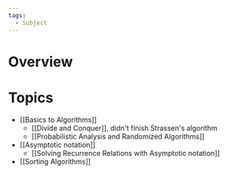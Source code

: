 ```yaml
---
tags:
  - Subject
---
```

# Overview


# Topics
- [[Basics to Algorithms]]
	- [[Divide and Conquer]], didn't finish Strassen's algorithm
	- [[Probabilistic Analysis and Randomized Algorithms]]
- [[Asymptotic notation]]
	- [[Solving Recurrence Relations with Asymptotic notation]]
- [[Sorting Algorithms]]